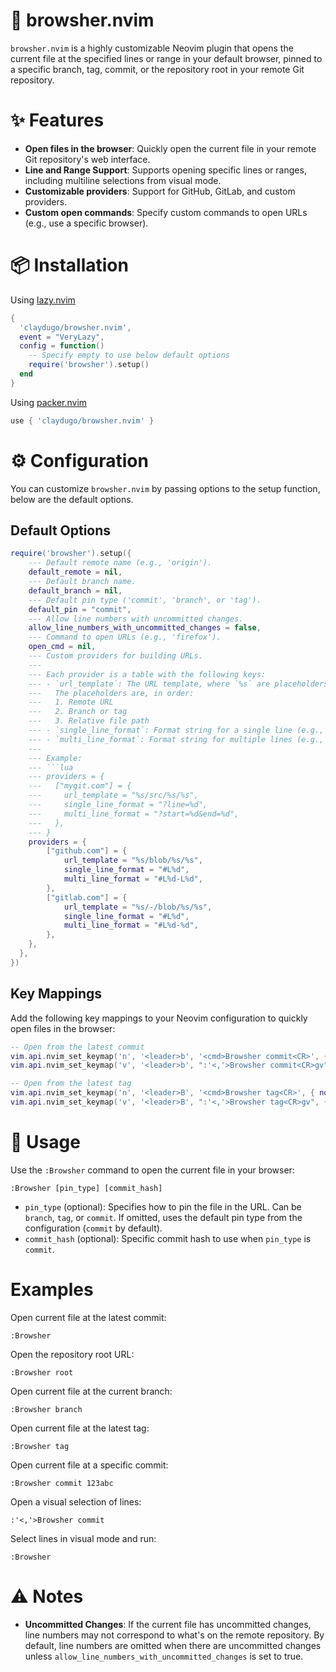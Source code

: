 # 📖 browsher.nvim

`browsher.nvim` is a highly customizable Neovim plugin that opens the current file at the specified lines or range in your default browser, pinned to a specific branch, tag, commit, or the repository root in your remote Git repository.

# ✨ Features

- **Open files in the browser**: Quickly open the current file in your remote Git repository's web interface.
- **Line and Range Support**: Supports opening specific lines or ranges, including multiline selections from visual mode.
- **Customizable providers**: Support for GitHub, GitLab, and custom providers.
- **Custom open commands**: Specify custom commands to open URLs (e.g., use a specific browser).

# 📦 Installation
Using [lazy.nvim](https://github.com/folke/lazy.nvim)

```lua
{
  'claydugo/browsher.nvim',
  event = "VeryLazy",
  config = function()
    -- Specify empty to use below default options
    require('browsher').setup()
  end
}
```

Using [packer.nvim](https://github.com/wbthomason/packer.nvim)

```lua
use { 'claydugo/browsher.nvim' }
```

# ⚙️ Configuration

You can customize `browsher.nvim` by passing options to the setup function, below are the default options.

## Default Options
```lua
require('browsher').setup({
	--- Default remote name (e.g., 'origin').
	default_remote = nil,
	--- Default branch name.
	default_branch = nil,
	--- Default pin type ('commit', 'branch', or 'tag').
	default_pin = "commit",
	--- Allow line numbers with uncommitted changes.
	allow_line_numbers_with_uncommitted_changes = false,
	--- Command to open URLs (e.g., 'firefox').
	open_cmd = nil,
	--- Custom providers for building URLs.
	---
	--- Each provider is a table with the following keys:
	--- - `url_template`: The URL template, where `%s` are placeholders.
	---   The placeholders are, in order:
	---   1. Remote URL
	---   2. Branch or tag
	---   3. Relative file path
	--- - `single_line_format`: Format string for a single line (e.g., `#L%d`).
	--- - `multi_line_format`: Format string for multiple lines (e.g., `#L%d-L%d`).
	---
	--- Example:
	--- ```lua
	--- providers = {
	---   ["mygit.com"] = {
	---     url_template = "%s/src/%s/%s",
	---     single_line_format = "?line=%d",
	---     multi_line_format = "?start=%d&end=%d",
	---   },
	--- }
	providers = {
		["github.com"] = {
			url_template = "%s/blob/%s/%s",
			single_line_format = "#L%d",
			multi_line_format = "#L%d-L%d",
		},
		["gitlab.com"] = {
			url_template = "%s/-/blob/%s/%s",
			single_line_format = "#L%d",
			multi_line_format = "#L%d-%d",
		},
	},
  },
})
```

## Key Mappings

Add the following key mappings to your Neovim configuration to quickly open files in the browser:

```lua
-- Open from the latest commit
vim.api.nvim_set_keymap('n', '<leader>b', '<cmd>Browsher commit<CR>', { noremap = true, silent = true })
vim.api.nvim_set_keymap('v', '<leader>b', ":'<,'>Browsher commit<CR>gv", { noremap = true, silent = true })

-- Open from the latest tag
vim.api.nvim_set_keymap('n', '<leader>B', '<cmd>Browsher tag<CR>', { noremap = true, silent = true })
vim.api.nvim_set_keymap('v', '<leader>B', ":'<,'>Browsher tag<CR>gv", { noremap = true, silent = true })
```

# 🚀 Usage

Use the `:Browsher` command to open the current file in your browser:

```
:Browsher [pin_type] [commit_hash]
```

* `pin_type` (optional): Specifies how to pin the file in the URL. Can be `branch`, `tag`, or `commit`.
    If omitted, uses the default pin type from the configuration (`commit` by default).
* `commit_hash` (optional): Specific commit hash to use when `pin_type` is `commit`.

# Examples

Open current file at the latest commit:

```
:Browsher
```

Open the repository root URL:

```
:Browsher root
```

Open current file at the current branch:

```
:Browsher branch
```

Open current file at the latest tag:

```
:Browsher tag
```

Open current file at a specific commit:

```
:Browsher commit 123abc
```

Open a visual selection of lines:
```
:'<,'>Browsher commit
```

Select lines in visual mode and run:

```
:Browsher
```

# ⚠️ Notes

* **Uncommitted Changes**: If the current file has uncommitted changes, line numbers may not correspond to what's on the remote repository. By default, line numbers are omitted when there are uncommitted changes unless `allow_line_numbers_with_uncommitted_changes` is set to true.
